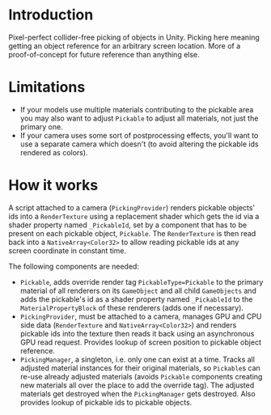 # Introduction
Pixel-perfect collider-free picking of objects in Unity. Picking here meaning getting an object reference for an arbitrary screen location. More of a proof-of-concept for future reference than anything else.

# Limitations

- If your models use multiple materials contributing to the pickable area you may also want to adjust `Pickable` to adjust all materials, not just the primary one.
- If your camera uses some sort of postprocessing effects, you'll want to use a separate camera which doesn't (to avoid altering the pickable ids rendered as colors).

# How it works
A script attached to a camera (`PickingProvider`) renders pickable objects' ids into a `RenderTexture` using a replacement shader which gets the id via a shader property named `_PickableId`, set by a component that has to be present on each pickable object, `Pickable`. The `RenderTexture` is then read back into a `NativeArray<Color32>` to allow reading pickable ids at any screen coordinate in constant time.

The following components are needed: 
- `Pickable`, adds override render tag `PickableType=Pickable` to the primary material of all renderers on its `GameObject` and all child `GameObjects` and adds the pickable's id as a shader property named `_PickableId` to the `MaterialPropertyBlock` of these renderers (adds one if necessary).
- `PickingProvider`, must be attached to a camera, manages GPU and CPU side data (`RenderTexture` and `NativeArray<Color32>`) and renders pickable ids into the texture then reads it back using an asynchronous GPU read request. Provides lookup of screen position to pickable object reference.
- `PickingManager`, a singleton, i.e. only one can exist at a time. Tracks all adjusted material instances for their original materials, so `Pickable`s can re-use already adjusted materials (avoids `Pickable` components creating new materials all over the place to add the override tag). The adjusted materials get destroyed when the `PickingManager` gets destroyed. Also provides lookup of pickable ids to pickable objects.